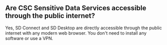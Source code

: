 
## Are CSC Sensitive Data Services accessible through the public internet?


Yes, SD Connect and SD Desktop are directly accessible through the public internet with any modern web browser. You don't need to install any software or use a VPN.

